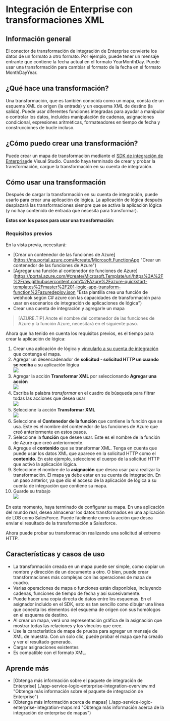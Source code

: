 <properties 
    pageTitle="Descripción general del paquete de integración de empresa | Servicio de aplicaciones de Microsoft Azure | Microsoft Azure" 
    description="Usar las características de paquete de integración de Enterprise para habilitar escenarios empresariales proceso y la integración con servicios de aplicación de Microsoft Azure" 
    services="logic-apps" 
    documentationCenter=".net,nodejs,java"
    authors="msftman" 
    manager="erikre" 
    editor="cgronlun"/>

<tags 
    ms.service="logic-apps" 
    ms.workload="integration" 
    ms.tgt_pltfrm="na" 
    ms.devlang="na" 
    ms.topic="article" 
    ms.date="07/08/2016" 
    ms.author="deonhe"/>

# <a name="enterprise-integration-with-xml-transforms"></a>Integración de Enterprise con transformaciones XML

## <a name="overview"></a>Información general
El conector de transformación de integración de Enterprise convierte los datos de un formato a otro formato. Por ejemplo, puede tener un mensaje entrante que contiene la fecha actual en el formato YearMonthDay. Puede usar una transformación para cambiar el formato de la fecha en el formato MonthDayYear.

## <a name="what-does-a-transform-do"></a>¿Qué hace una transformación?
Una transformación, que es también conocida como un mapa, consta de un esquema XML de origen (la entrada) y un esquema XML de destino (la salida). Puede usar diferentes funciones integradas para ayudar a manipular o controlar los datos, incluidos manipulación de cadenas, asignaciones condicional, expresiones aritméticas, formateadores en tiempo de fecha y construcciones de bucle incluso.

## <a name="how-to-create-a-transform"></a>¿Cómo puedo crear una transformación?
Puede crear un mapa de transformación mediante el [SDK de integración de Enterprise](https://aka.ms/vsmapsandschemas)de Visual Studio. Cuando haya terminado de crear y probar la transformación, cargue la transformación en su cuenta de integración. 

## <a name="how-to-use-a-transform"></a>Cómo usar una transformación
Después de cargar la transformación en su cuenta de integración, puede usarlo para crear una aplicación de lógica. La aplicación de lógica después desplazará las transformaciones siempre que se activa la aplicación lógica (y no hay contenido de entrada que necesita para transformar).

**Estos son los pasos para usar una transformación**:

### <a name="prerequisites"></a>Requisitos previos 
En la vista previa, necesitará:  

-  [Crear un contenedor de las funciones de Azure] (https://ms.portal.azure.com/#create/Microsoft.FunctionApp "Crear un contenedor de las funciones de Azure")  
-  [Agregar una función al contenedor de funciones de Azure] (https://portal.azure.com/#create/Microsoft.Template/uri/https%3A%2F%2Fraw.githubusercontent.com%2FAzure%2Fazure-quickstart-templates%2Fmaster%2F201-logic-app-transform-function%2Fazuredeploy.json "Esta plantilla crea una función de webhook según C# azure con las capacidades de transformación para usar en escenarios de integración de aplicaciones de lógica")    
-  Crear una cuenta de integración y agregarle un mapa  

>[AZURE.TIP] Anote el nombre del contenedor de las funciones de Azure y la función Azure, necesitará en el siguiente paso.  

Ahora que ha tenido en cuenta los requisitos previos, es el tiempo para crear la aplicación de lógica:  

1. Crear una aplicación de lógica y [vincularlo a su cuenta de integración](./app-service-logic-enterprise-integration-accounts.md "información sobre cómo vincular una cuenta de integración a una aplicación de la lógica") que contenga el mapa.
2. Agregar un desencadenador de **solicitud - solicitud HTTP un cuando se reciba** a su aplicación lógica  
![](./media/app-service-logic-enterprise-integration-transforms/transform-1.png)    
3. Agregar la acción **Transformar XML** por seleccionando **Agregar una acción**   
![](./media/app-service-logic-enterprise-integration-transforms/transform-2.png)   
4. Escriba la palabra *transformar* en el cuadro de búsqueda para filtrar todas las acciones que desea usar  
![](./media/app-service-logic-enterprise-integration-transforms/transform-3.png)  
5. Seleccione la acción **Transformar XML**   
![](./media/app-service-logic-enterprise-integration-transforms/transform-4.png)  
6. Seleccione el **Contenedor de la función** que contiene la función que se usa. Este es el nombre del contenedor de las funciones de Azure que creó anteriormente en estos pasos.
7. Seleccione la **función** que desee usar. Este es el nombre de la función de Azure que creó anteriormente.
8. Agregue el **contenido** que se transformar XML. Tenga en cuenta que puede usar los datos XML que aparece en la solicitud HTTP como el **contenido**. En este ejemplo, seleccione el cuerpo de la solicitud HTTP que activó la aplicación lógica.
9. Seleccione el nombre de la **asignación** que desea usar para realizar la transformación. El mapa ya debe estar en su cuenta de integración. En un paso anterior, ya que dio el acceso de la aplicación de lógica a su cuenta de integración que contiene su mapa.
10. Guarde su trabajo  
![](./media/app-service-logic-enterprise-integration-transforms/transform-5.png) 

En este momento, haya terminado de configurar su mapa. En una aplicación del mundo real, desea almacenar los datos transformados en una aplicación de LOB como SalesForce. Puede fácilmente como la acción que desea enviar el resultado de la transformación a Salesforce. 

Ahora puede probar su transformación realizando una solicitud al extremo HTTP.  

## <a name="features-and-use-cases"></a>Características y casos de uso

- La transformación creada en un mapa puede ser simple, como copiar un nombre y dirección de un documento a otro. O bien, puede crear transformaciones más complejas con las operaciones de mapa de cuadro.  
- Varias operaciones de mapa o funciones están disponibles, incluyendo cadenas, funciones de tiempo de fecha y así sucesivamente.  
- Puede hacer una copia directa de datos entre los esquemas. En el asignador incluido en el SDK, esto es tan sencillo como dibujar una línea que conecta los elementos del esquema de origen con sus homólogos en el esquema de destino.  
- Al crear un mapa, verá una representación gráfica de la asignación que mostrar todas las relaciones y los vínculos que cree.
- Use la característica de mapa de prueba para agregar un mensaje de XML de muestra. Con un solo clic, puede probar el mapa que ha creado y ver el resultado generado.  
- Cargar asignaciones existentes  
- Es compatible con el formato XML.


## <a name="learn-more"></a>Aprende más
- [Obtenga más información sobre el paquete de integración de Enterprise] (./app-service-logic-enterprise-integration-overview.md "Obtenga más información sobre el paquete de integración de Enterprise")  
- [Obtenga más información acerca de mapas] (./app-service-logic-enterprise-integration-maps.md "Obtenga más información acerca de la integración de enterprise de mapas")  
 